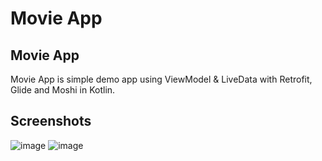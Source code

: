 # Movie App

## Movie App

Movie App is simple demo app using ViewModel & LiveData with Retrofit, Glide and Moshi in Kotlin.

## Screenshots
![image](https://github.com/sondt28/movie-app/assets/89345307/795d2fe2-b44f-4010-bd71-2e9b1263980e)
![image](https://github.com/sondt28/movie-app/assets/89345307/7210269f-f76e-44fa-9278-61e9ce718fc5)



